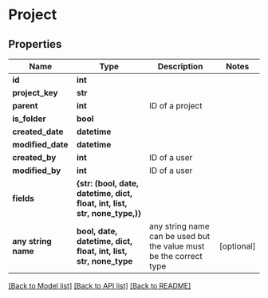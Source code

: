 # Project


## Properties
Name | Type | Description | Notes
------------ | ------------- | ------------- | -------------
**id** | **int** |  | 
**project_key** | **str** |  | 
**parent** | **int** | ID of a project | 
**is_folder** | **bool** |  | 
**created_date** | **datetime** |  | 
**modified_date** | **datetime** |  | 
**created_by** | **int** | ID of a user | 
**modified_by** | **int** | ID of a user | 
**fields** | **{str: (bool, date, datetime, dict, float, int, list, str, none_type,)}** |  | 
**any string name** | **bool, date, datetime, dict, float, int, list, str, none_type** | any string name can be used but the value must be the correct type | [optional]

[[Back to Model list]](../README.md#documentation-for-models) [[Back to API list]](../README.md#documentation-for-api-endpoints) [[Back to README]](../README.md)


